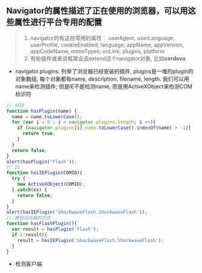
## Navigator的属性描述了正在使用的浏览器，可以用这些属性进行平台专用的配置
> 1. navigator的有这些常用的属性： userAgent, userLanguage, userProfile, cookieEnabled, language, appName, appVersion, appCodeName, mimeTypes, onLine, plugins, platform
> 2. 有些插件或者说框架会去extend这个navigator对象, 比如**cordova**
* navigator.plugins: 列举了浏览器已经安装的插件, plugins是一堆的plugin的对象数组, 每个对象都有name, description, filename, length. 我们可以用name来检测插件; 但是IE不是检测name, 而是用ActiveXObject来检测COM标识符
```js
// 非IE
function hasPlugin(name) {
  name = name.toLowerCase();
  for (var i = 0 ; i < navigator.plugins.length; i ++){
    if (navigator.plugins[i].name.toLowerCase().indexOf(name) > -1){
      return true;
    }
  }
  return false;
}
alert(hasPlugin('Flash'));
// IE
function hasIEPlugin(COMID){
  try {
    new ActiveXObject(COMID);
  } catch(ex) {
    return false;
  }
}
alert(hasIEPlugin('ShockwaveFlash.ShockwaveFlash'));
// 兼容浏览器的方式
function hasFlashPlugin(){
  var result = hasPlugin('Flash');
  if (!result){
    result = hasIEPlugin('ShockwaveFlash.ShockwaveFlash');
  }
}
```
* 检测客户端
